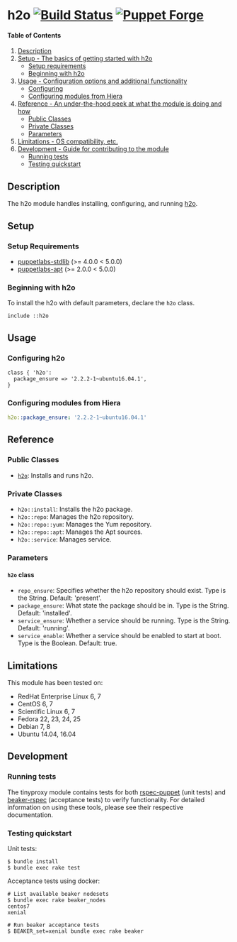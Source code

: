 # h2o [![Build Status](https://travis-ci.org/hfm/puppet-h2o.svg?branch=master)](https://travis-ci.org/hfm/puppet-h2o) [![Puppet Forge](https://img.shields.io/puppetforge/v/hfm/h2o.svg?style=flat-square)](https://forge.puppet.com/hfm/h2o)

#### Table of Contents

1. [Description](#description)
1. [Setup - The basics of getting started with h2o](#setup)
    * [Setup requirements](#setup-requirements)
    * [Beginning with h2o](#beginning-with-h2o)
1. [Usage - Configuration options and additional functionality](#usage)
    - [Configuring](#configuring)
    - [Configuring modules from Hiera](#configuring-modules-from-hiera)
1. [Reference - An under-the-hood peek at what the module is doing and how](#reference)
    - [Public Classes](#public-classes)
    - [Private Classes](#private-classes)
    - [Parameters](#parameters)
1. [Limitations - OS compatibility, etc.](#limitations)
1. [Development - Guide for contributing to the module](#development)
    - [Running tests](#running-tests)
    - [Testing quickstart](#testing-quickstart)

## Description

The h2o module handles installing, configuring, and running [h2o](https://h2o.examp1e.net/).

## Setup

### Setup Requirements

- [puppetlabs-stdlib](https://forge.puppet.com/puppetlabs/stdlib) (>= 4.0.0 < 5.0.0)
- [puppetlabs-apt](https://forge.puppet.com/puppetlabs/apt) (>= 2.0.0 < 5.0.0)

### Beginning with h2o

To install the h2o with default parameters, declare the `h2o` class.

```puppet
include ::h2o
```

## Usage

### Configuring h2o

```puppet
class { 'h2o':
  package_ensure => '2.2.2-1~ubuntu16.04.1',
}
```

### Configuring modules from Hiera

```yaml
h2o::package_ensure: '2.2.2-1~ubuntu16.04.1'
```

## Reference

### Public Classes

- [`h2o`](#h2o): Installs and runs h2o.

### Private Classes

- `h2o::install`: Installs the h2o package.
- `h2o::repo`: Manages the h2o repository.
- `h2o::repo::yum`: Manages the Yum repository.
- `h2o::repo::apt`: Manages the Apt sources.
- `h2o::service`: Manages service.

### Parameters

#### `h2o` class

- `repo_ensure`: Specifies whether the h2o repository should exist. Type is the String. Default: 'present'.
- `package_ensure`: What state the package should be in. Type is the String. Default: 'installed'.
- `service_ensure`: Whether a service should be running. Type is the String. Default: 'running'.
- `service_enable`: Whether a service should be enabled to start at boot. Type is the Boolean. Default: true.

## Limitations

This module has been tested on:

- RedHat Enterprise Linux 6, 7
- CentOS 6, 7
- Scientific Linux 6, 7
- Fedora 22, 23, 24, 25
- Debian 7, 8
- Ubuntu 14.04, 16.04

## Development

### Running tests

The tinyproxy module contains tests for both [rspec-puppet](http://rspec-puppet.com/) (unit tests) and [beaker-rspec](https://github.com/puppetlabs/beaker-rspec) (acceptance tests) to verify functionality. For detailed information on using these tools, please see their respective documentation.

### Testing quickstart

Unit tests:

```console
$ bundle install
$ bundle exec rake test
```

Acceptance tests using docker:

```console
# List available beaker nodesets
$ bundle exec rake beaker_nodes
centos7
xenial

# Run beaker acceptance tests
$ BEAKER_set=xenial bundle exec rake beaker
```
